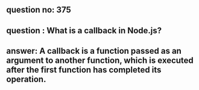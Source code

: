
      
## question no: 375

## question : What is a callback in Node.js?

## answer: A callback is a function passed as an argument to another function, which is executed after the first function has completed its operation.
      